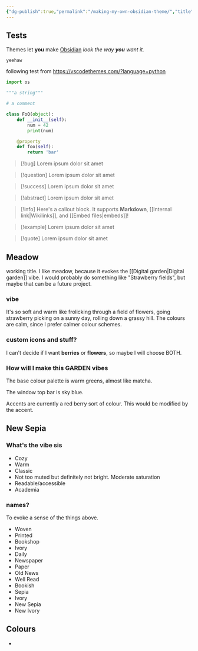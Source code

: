```yaml
---
{"dg-publish":true,"permalink":"/making-my-own-obsidian-theme/","title":"Making my own Obsidian Theme","tags":["obsidian","technology"],"created":"2024-04-24","updated":"2024-04-24"}
---
```



## Tests

Themes let **you** make [Obsidian](https://obsidian.md) *look the way **you** want it.*

`yeehaw`

following test from https://vscodethemes.com/?language=python

```python
import os

"""a string"""

# a comment

class FoQ(object):
    def __init__(self):
        num = 42
        print(num)

    @property
    def foo(self):
        return 'bar'
```

> [!bug]
> Lorem ipsum dolor sit amet

> [!question]
> Lorem ipsum dolor sit amet

> [!success] 
> Lorem ipsum dolor sit amet

> [!abstract]
> Lorem ipsum dolor sit amet

> [!info] 
> Here's a callout block.
> It supports **Markdown**, [[Internal link\|Wikilinks]], and [[Embed files\|embeds]]!

> [!example] 
> Lorem ipsum dolor sit amet

> [!quote] 
> Lorem ipsum dolor sit amet

## Meadow

working title. I like meadow, because it evokes the [[Digital garden\|Digital garden]] vibe. I would probably do something like "Strawberry fields", but maybe that can be a future project.

### vibe

It's so soft and warm like frolicking through a field of flowers, going strawberry picking on a sunny day, rolling down a grassy hill. The colours are calm, since I prefer calmer colour schemes.

### custom icons and stuff?

I can't decide if I want **berries** or **flowers**, so maybe I will choose BOTH.

### How will I make this GARDEN vibes

The base colour palette is warm greens, almost like matcha.

The window top bar is sky blue.

Accents are currently a red berry sort of colour. This would be modified by the accent.

## New Sepia

### What's the vibe sis

- Cozy
- Warm
- Classic
- Not too muted but definitely not bright. Moderate saturation
- Readable/accessible
- Academia
### names?

To evoke a sense of the things above.

- Woven
- Printed
- Bookshop
- Ivory
- Daily
- Newspaper
- Paper
- Old News
- Well Read
- Bookish
- Sepia
- Ivory
- New Sepia
- New Ivory

## Colours

- 